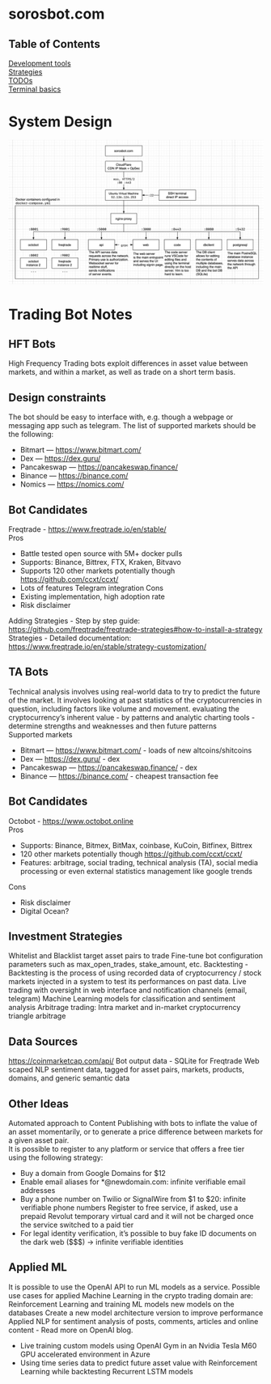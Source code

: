 # sorosbot.com

## Table of Contents

[Development tools](./docs/development-tools.md)  
[Strategies](./docs/strategies.md)  
[TODOs](./docs/todos.md)  
[Terminal basics](./docs/terminal-basics.md)  

# System Design
![](docs/assets/system-design.png)

# Trading Bot Notes
## HFT Bots

High Frequency Trading bots exploit differences in asset value between markets, and within a market, as well as trade on a short term basis. 

## Design constraints

The bot should be easy to interface with, e.g. though a webpage or messaging app such as telegram. 
The list of supported markets should be the following:
- Bitmart — https://www.bitmart.com/ 
- Dex — https://dex.guru/ 
- Pancakeswap — https://pancakeswap.finance/
- Binance — https://binance.com/  
- Nomics — https://nomics.com/  

## Bot Candidates
Freqtrade - https://www.freqtrade.io/en/stable/  
Pros
- Battle tested open source with 5M+ docker pulls
- Supports: Binance, Bittrex, FTX, Kraken, Bitvavo
- Supports 120 other markets potentially though https://github.com/ccxt/ccxt/ 
- Lots of features
Telegram integration
Cons
- Existing implementation, high adoption rate
- Risk disclaimer

Adding Strategies - Step by step guide: https://github.com/freqtrade/freqtrade-strategies#how-to-install-a-strategy  
Strategies - Detailed documentation: https://www.freqtrade.io/en/stable/strategy-customization/  
## TA Bots
Technical analysis involves using real-world data to try to predict the future of the market. It involves looking at past statistics of the cryptocurrencies in question, including factors like volume and movement. 
evaluating the cryptocurrency’s inherent value - by patterns and analytic charting tools - determine strengths and weaknesses and then future patterns  
Supported markets
- Bitmart — https://www.bitmart.com/ - loads of new altcoins/shitcoins
- Dex — https://dex.guru/ - dex
- Pancakeswap — https://pancakeswap.finance/ - dex
- Binance — https://binance.com/ - cheapest transaction fee

## Bot Candidates
Octobot - https://www.octobot.online  
Pros  
- Supports: Binance, Bitmex, BitMax, coinbase, KuCoin, Bitfinex, Bittrex
- 120 other markets potentially though https://github.com/ccxt/ccxt/ 
- Features: arbitrage, social trading, technical analysis (TA), social media processing or even external statistics management like google trends

Cons  
- Risk disclaimer
- Digital Ocean?

## Investment Strategies
Whitelist and Blacklist target asset pairs to trade
Fine-tune bot configuration parameters such as max_open_trades, stake_amount, etc.
Backtesting - Backtesting is the process of using recorded data of cryptocurrency / stock markets injected in a system to test its performances on past data.
Live trading with oversight in web interface and notification channels (email, telegram)
Machine Learning models for classification and sentiment analysis
Arbitrage trading: Intra market and in-market cryptocurrency triangle arbitrage

## Data Sources
https://coinmarketcap.com/api/ 
Bot output data - SQLite for Freqtrade
Web scaped NLP sentiment data, tagged for asset pairs, markets, products, domains, and generic semantic data

## Other Ideas
Automated approach to Content Publishing with bots to inflate the value of an asset momentarily, or to generate a price difference between markets for a given asset pair.  
It is possible to register to any platform or service that offers a free tier using the following strategy:
- Buy a domain from Google Domains for $12
- Enable email aliases for *@newdomain.com:  infinite verifiable email addresses
- Buy a phone number on Twilio or SignalWire from \$1
to \$20: infinite verifiable phone numbers
Register to free service, if asked, use a prepaid Revolut temporary virtual card and it will not be charged once the service switched to a paid tier
- For legal identity verification, it’s possible to buy fake ID documents on the dark web ($$$) -> infinite verifiable identities

## Applied ML
It is possible to use the OpenAI API to run ML models as a service. Possible use cases for applied Machine Learning in the crypto trading domain are:
Reinforcement Learning and training ML models new models on the databases
Create a new model architecture version to improve performance
Applied NLP for sentiment analysis of posts, comments, articles and online content - Read more on OpenAI blog. 
- Live training custom models using OpenAI Gym in an Nvidia Tesla M60 GPU accelerated environment in Azure
- Using time series data to predict future asset value with Reinforcement Learning while backtesting Recurrent LSTM models
